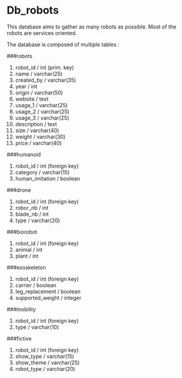 # Db_robots

This database aims to gather as many robots as possible. Most of the robots are services oriented. 

The database is composed of multiple tables :

###robots
 1. robot_id / int (prim. key)
 2. name / varchar(25)
 3. created_by / varchar(35)
 4. year / int 
 5. origin / varchar(50)
 6. website / text
 7. usage_1 / varchar(25)
 8. usage_2 / varchar(25)
 9. usage_3 / varchar(25)
 10. description / text
 11. size / varchar(40)
 12. weight / varchar(30)
 13. price / varchar(40)

###humanoid
 1. robot_id / int (foreign key)
 2. category / varchar(15)
 3. human_imitation / boolean
 
###drone
 1. robot_id / int (foreign key)
 2. robor_nb / int
 3. blade_nb / int
 4. type / varchar(20)
 
###biorobot
 1. robot_id / int (foreign key)
 2. animal / int
 3. plant / int

###exoskeleton
 1. robot_id / int (foreign key)
 2. carrier / boolean
 3. leg_replacement / boolean
 4. supported_weight / integer

###mobility
 1. robot_id / int (foreign key)
 2. type / varchar(10)

###fictive
 1. robot_id / int (foreign key)
 2. show_type / varchar(15)
 3. show_theme / varchar(25)
 4. robot_type / varchar(20)
